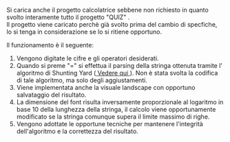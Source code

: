 Si carica anche il progetto calcolatrice sebbene non richiesto in quanto svolto interamente tutto il progetto "QUIZ" . <br>
Il progetto viene caricato perchè già svolto prima del cambio di specfiche, lo si tenga in considerazione se lo si ritiene opportuno.<br>


Il funzionamento è il seguente:
<ol>
<li>Vengono digitate le cifre e gli operatori desiderati.
<li>Quando si preme "=" si effettua il parsing della stringa ottenuta tramite l' algoritmo di Shunting Yard (<a href="http://eddmann.com/posts/shunting-yard-implementation-in-java/"> Vedere qui </a>). Non è stata svolta la codifica di tale algoritmo, ma solo degli aggiustamenti.
<li>Viene implementata anche la visuale landscape con opportuno salvataggio del risultato.
<li>La dimensione del font risulta inversamente proporzionale al logaritmo in base 10 della lunghezza della stringa, il calcolo viene opportunamente modificato se la stringa comunque supera il limite massimo di righe.
<li>Vengono adottate le opportune tecniche per mantenere l'integrità dell'algoritmo e la correttezza del risultato.
</ol>
